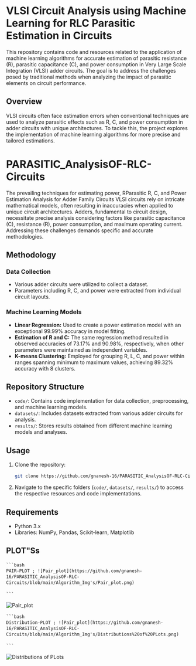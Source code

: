 # **VLSI** Circuit Analysis using **Machine** **Learning** for RLC **Parasitic** Estimation in Circuits

This repository contains code and resources related to the application of machine learning algorithms for accurate estimation of parasitic resistance (R), parasitic capacitance (C), and power consumption in Very Large Scale Integration (VLSI) adder circuits. The goal is to address the challenges posed by traditional methods when analyzing the impact of parasitic elements on circuit performance.

## Overview
VLSI circuits often face estimation errors when conventional techniques are used to analyze parasitic effects such as R, C, and power consumption in adder circuits with unique architectures. To tackle this, the project explores the implementation of machine learning algorithms for more precise and tailored estimations.

# PARASITIC_AnalysisOF-RLC-Circuits
The prevailing techniques for estimating power, RParasitic R,
C, and Power Estimation Analysis for Adder Family
Circuits VLSI circuits rely on intricate mathematical models, often resulting in inaccuracies when applied to unique circuit architectures. Adders, fundamental to circuit design, necessitate precise analysis considering factors like parasitic capacitance (C), resistance (R), power consumption, and maximum operating current. Addressing these challenges demands specific and accurate methodologies.

## Methodology

### Data Collection
- Various adder circuits were utilized to collect a dataset.
- Parameters including R, C, and power were extracted from individual circuit layouts.

### Machine Learning Models
- **Linear Regression:** Used to create a power estimation model with an exceptional 99.99% accuracy in model fitting.
- **Estimation of R and C:** The same regression method resulted in observed accuracies of 73.17% and 90.98%, respectively, when other parameters were maintained as independent variables.
- **K-means Clustering:** Employed for grouping R, L, C, and power within ranges spanning minimum to maximum values, achieving 89.32% accuracy with 8 clusters.

## Repository Structure

- `code/`: Contains code implementation for data collection, preprocessing, and machine learning models.
- `datasets/`: Includes datasets extracted from various adder circuits for analysis.
- `results/`: Stores results obtained from different machine learning models and analyses.

## Usage

1. Clone the repository:

    ```bash
    git clone https://github.com/gnanesh-16/PARASITIC_AnalysisOF-RLC-Circuits.git
    ```

2. Navigate to the specific folders (`code/`, `datasets/`, `results/`) to access the respective resources and code implementations.

## Requirements

- Python 3.x
- Libraries: NumPy, Pandas, Scikit-learn, Matplotlib

## PLOT"Ss

    ```bash
    PAIR-PLOT ; ![Pair_plot](https://github.com/gnanesh-16/PARASITIC_AnalysisOF-RLC-Circuits/blob/main/Algorithm_Img's/Pair_plot.png)

    ```
![Pair_plot](https://github.com/gnanesh-16/PARASITIC_AnalysisOF-RLC-Circuits/assets/98212179/5448d991-1edd-488a-93a5-f7940bff2165)

    ```bash
    Distribution-PLOT ; ![Pair_plot](https://github.com/gnanesh-16/PARASITIC_AnalysisOF-RLC-Circuits/blob/main/Algorithm_Img's/Distributions%20of%20PLots.png)

    ```
![Distributions of PLots](https://github.com/gnanesh-16/PARASITIC_AnalysisOF-RLC-Circuits/assets/98212179/619a9c62-7139-4366-b924-bce1b645fe18)

 
